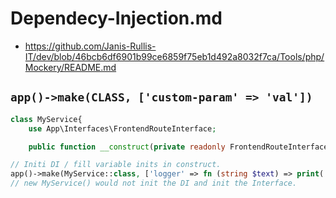 # Dependecy-Injection.md
* https://github.com/Janis-Rullis-IT/dev/blob/46bcb6df6901b99ce6859f75eb1d492a8032f7ca/Tools/php/Mockery/README.md

## `app()->make(CLASS, ['custom-param' => 'val'])`

```php
class MyService{
    use App\Interfaces\FrontendRouteInterface;

    public function __construct(private readonly FrontendRouteInterface $frontendRoute, private readonly ?Closure $logger = null) {}
```

```php
// Initi DI / fill variable inits in construct.
app()->make(MyService::class, ['logger' => fn (string $text) => print('e')]);
// new MyService() would not init the DI and init the Interface.
```
